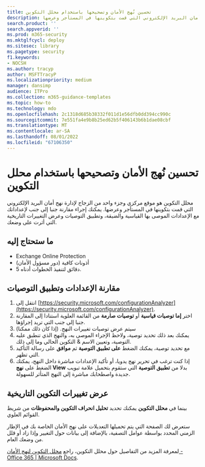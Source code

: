 ```yaml
---
title: تحسين نُهج الأمان وتصحيحها باستخدام محلل التكوين
description: خطوات تحسين نهج الأمان وتصحيحها باستخدام محلل التكوين. محلل التكوين هو موقع مركزي وجزء واحد من الزجاج لإدارة نهج أمان البريد الإلكتروني التي قمت بتكوينها في المستأجر وعرضها.
search.product: ''
search.appverid: ''
ms.prod: m365-security
ms.mktglfcycl: deploy
ms.sitesec: library
ms.pagetype: security
f1.keywords:
- NOCSH
ms.author: tracyp
author: MSFTTracyP
ms.localizationpriority: medium
manager: dansimp
audience: ITPro
ms.collection: m365-guidance-templates
ms.topic: how-to
ms.technology: mdo
ms.openlocfilehash: 2c1318d685b38332f011d1e56dfb0dd394cc990c
ms.sourcegitcommit: 7e551fa4e9b8b25ed62b5f406143b6b1dae08cbf
ms.translationtype: MT
ms.contentlocale: ar-SA
ms.lasthandoff: 08/01/2022
ms.locfileid: "67106350"
---
```

# <a name="optimize-and-correct-security-policies-with-configuration-analyzer"></a>تحسين نُهج الأمان وتصحيحها باستخدام محلل التكوين

محلل التكوين هو موقع مركزي وجزء واحد من الزجاج لإدارة نهج أمان البريد الإلكتروني التي قمت بتكوينها في المستأجر وعرضها. يمكنك إجراء مقارنة جنبا إلى جنب لإعداداتك مع الإعدادات الموصى بها القياسية والضيقة، وتطبيق التوصيات وعرض التغييرات التاريخية التي أثرت على وضعك.

## <a name="what-youll-need"></a>ما ستحتاج إليه
- Exchange Online Protection
- أذونات كافية (دور مسؤول الأمان)
- 5 دقائق لتنفيذ الخطوات أدناه.

## <a name="compare-settings-and-apply-recommendations"></a>مقارنة الإعدادات وتطبيق التوصيات
1. انتقل إلى [https://security.microsoft.com/configurationAnalyzer](https://security.microsoft.com/configurationAnalyzer).
1. اختر **إما توصيات قياسية** أو **توصيات صارمة** من القائمة العلوية استنادا إلى المقارنة جنبا إلى جنب التي تريد إجراؤها.
1. سيتم عرض توصيات تغييرات النهج. (إذا كان ذلك ممكنا)
1. يمكنك بعد ذلك تحديد توصية، ولاحظ الإجراء الموصى به، والنهج الذي تنطبق عليه التوصية، وتعيين الاسم & التكوين الحالي وما إلى ذلك.
1. مع تحديد توصية، يمكنك الضغط **على تطبيق التوصية** ثم **موافق** على رسالة التأكيد التي تظهر.
1. إذا كنت ترغب في تحرير نهج يدويا، أو تأكيد الإعدادات مباشرة داخل النهج، يمكنك الضغط على **نهج View** بدلا من **تطبيق التوصية** التي ستقوم بتحميل علامة تبويب جديدة واصطحابك مباشرة إلى النهج المتأثر للسهولة.

## <a name="view-historical-configuration-changes"></a>عرض تغييرات التكوين التاريخية

بينما في **محلل التكوين** يمكنك تحديد **تحليل انحراف التكوين والمحفوظات** من شريط القوائم العلوي.

ستعرض لك الصفحة التي يتم تحميلها التعديلات على نهج الأمان الخاصة بك في الإطار الزمني المحدد بواسطة عوامل التصفية، بالإضافة إلى بيانات حول التغيير وإذا زاد أو قلل من وضعك العام.

لمعرفة المزيد من التفاصيل حول محلل التكوين، راجع [محلل التكوين لنهج الأمان - Office 365 | Microsoft Docs](../../office-365-security/configuration-analyzer-for-security-policies.md).
